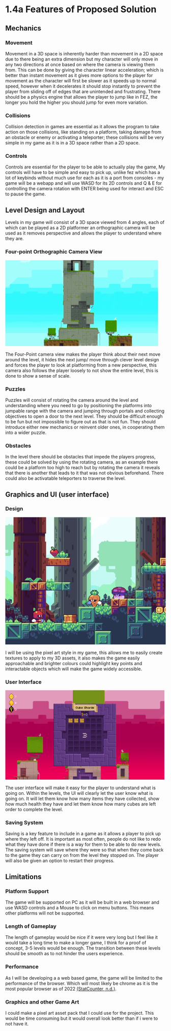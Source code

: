 # 1.4a Features of Proposed Solution

## Mechanics

### Movement

Movement in a 3D space is inherently harder than movement in a 2D space due to there being an extra dimension but my character will only move in any two directions at once based on where the camera is viewing them from. This can be done by giving the character linear acceleration; which is better than instant movement as it gives more options to the player for movement as the character will first be slower as it speeds up to normal speed, however when it decelerates it should stop instantly to prevent the player from sliding off of edges that are unintended and frustrating. There should be a physics engine that allows the player to jump like in FEZ, the longer you hold the higher you should jump for even more variation.

### Collisions

Collision detection in games are essential as it allows the program to take action on those collisions, like standing on a platform, taking damage from an obstacle or enemy or activating a teleporter; these collisions will be very simple in my game as it is in a 3D space rather than a 2D space.

### Controls

Controls are essential for the player to be able to actually play the game, My controls will have to be simple and easy to pick up, unlike fez which has a lot of keybinds without much use for each as it is a port from consoles - my game will be a webapp and will use WASD for its 2D controls and Q & E for controlling the camera rotation with ENTER being used for interact and ESC to pause the game.&#x20;

## Level Design and Layout

Levels in my game will consist of a 3D space viewed from 4 angles, each of which can be played as a 2D platformer an orthographic camera will be used as it removes perspective and allows the player to understand where they are.

### Four-point Orthographic Camera View

![Some Gameplay of Fez with the camera rotating around the level and the platforming challenges it creates - it shows the objective (yellow cube) to the player early on, invoking a thought process of how to get to it.](../.gitbook/assets/BruisedSardonicCopperbutterfly-max-1mb.gif)

The Four-Point camera view makes the player think about their next move around the level, it hides the next jump/ move through clever level design and forces the player to look at platforming from a new perspective, this camera also follows the player loosely to not show the entire level, this is done to show a sense of scale.

### Puzzles

Puzzles will consist of rotating the camera around the level and understanding where you need to go by positioning the platforms into jumpable range with the camera and jumping through portals and collecting objectives to open a door to the next level. They should be difficult enough to be fun but not impossible to figure out as that is not fun. They should introduce either new mechanics or reinvent older ones, in cooperating them into a wider puzzle.

### Obstacles

In the level there should be obstacles that impede the players progress, these could be solved by using the rotating camera, as an example there could be a platform too high to reach but by rotating the camera it reveals that there is another that leads to it that was not obvious beforehand. There could also be activatable teleporters to traverse the level.

## Graphics and UI (user interface)

### Design

![](<../.gitbook/assets/image (7) (1) (1).png>)

I will be using the pixel art style in my game, this allows me to easily create textures to apply to my 3D assets, it also makes the game easily approachable and brighter colours could highlight key points and interactable objects which will make the game widely accessible.

### User Interface

![an open inventory in Fez with the UI in the corner](<../.gitbook/assets/image (1).png>)

The user interface will make it easy for the player to understand what is going on. Within the levels, the UI will clearly let the user know what is going on. It will let them know how many items they have collected, show how much health they have and let them know how many cubes are left order to complete the level.

### Saving System

Saving is a key feature to include in a game as it allows a player to pick up where they left off. It is important as most often, people do not like to redo what they have done if there is a way for them to be able to do new levels. The saving system will save where they were so that when they come back to the game they can carry on from the level they stopped on. The player will also be given an option to restart their progress.&#x20;

## Limitations

### Platform Support

The game will be supported on PC as it will be built in a web browser and use WASD controls and a Mouse to click on menu buttons. This means other platforms will not be supported.

### Length of Gameplay

The length of gameplay would be nice if it were very long but I feel like it would take a long time to make a longer game, I think for a proof of concept, 3-5 levels would be enough. The transition between these levels should be smooth as to not hinder the users experience.

### Performance

As I will be developing a a web based game, the game will be limited to the performance of the browser. Which will most likely be chrome as it is the most popular browser as of 2022 [(StatCounter, n.d.)](../reference-list.md).

### Graphics and other Game Art

I could make a pixel art asset pack that I could use for the project. This would be time consuming but it would overall look better than if i were to not have it.


